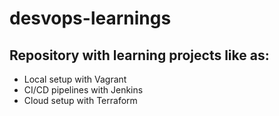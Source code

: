 # desvops-learnings
## Repository with learning projects like as:
- Local setup with Vagrant
- CI/CD pipelines with Jenkins
- Cloud setup with Terraform
